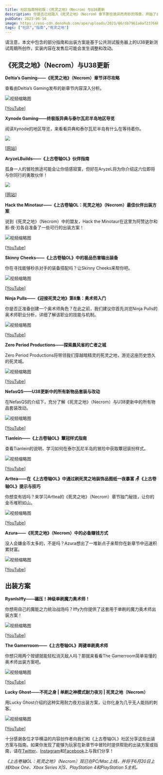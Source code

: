```yaml
---
title: 社区指南特别版：《死灵之地》（Necrom）与U38更新
description: 你是否已经踏入《死灵之地》（Necrom）章节那些诡异而奇妙的场景，开始了自己的冒险？这些由社区创作的指南必定能为你在冒险途中提供助力。
pubDate: 2023-06-16
image: https://eso-cdn.denohub.com/ape/uploads/2023/06/db7961a8af23766b6ff743055234eab9.jpg
tags: ["社区","指南","死灵之地"]
---
```


请注意，本文中包含的部分指南和出装方案是基于公共测试服务器上的U38更新测试周期所创作，实装内容在发售后可能会发生调整和改动。

## 《死灵之地》（Necrom）与U38更新

**Deltia’s Gaming——《死灵之地》（Necrom）章节详尽攻略**

查看由Deltia’s Gaming发布的新章节内容深入分析。

![视频缩略图](https://i.ytimg.com/vi/qVC9mbQGgNk/maxresdefault.jpg)

\[[YouTube](https://www.youtube.com/@Deltiasgaming)]

**Xynode Gaming——终极版异典与泰尔瓦尼半岛地区导览**

阅读Xynode的地区导览，来看看异典和泰尔瓦尼半岛有什么在等待着你。

[![](https://xynodegaming.com/wp-content/uploads/2023/04/apocrypha-loading-screen-1024x576.jpg)](https://xynodegaming.com/ultimate-apocrypha-and-telvanni-peninsula-zone-guide/)

\[[网站](https://xynodegaming.com/)]

**AryzeLBuilds——《上古卷轴OL》伙伴指南**

孤身一人的冒险旅途可能会让你倍感寂寞，但好在AryzeL将为你介绍这六位即将与你同行的勇敢伙伴！

[![](https://i0.wp.com/arzyelbuilds.com/wp-content/uploads/2022/05/BEST-COMPANION-GUIDE-HIGH-ISLE.jpg?w=639\&ssl=1)](https://arzyelbuilds.com/eso-best-companion-guide/)

\[[网站](https://arzyelbuilds.com/)]

**Hack the Minotaur——《上古卷轴OL：死灵之地》（Necrom）最佳伙伴出装方案**

说到《死灵之地》（Necrom）中的盟友，Hack the Minotaur在这里为阿赞达尔和影·夜·刃各自准备了一些可行的出装方案！

![视频缩略图](https://i.ytimg.com/vi/gL0BiyWRDzs/maxresdefault.jpg)

\[[YouTube](https://www.youtube.com/@HackTheMinotaur)]

**Skinny Cheeks——《上古卷轴OL》中的极品伤害输出装备**

你在寻找能够秒杀对手的装备搭配吗？让Skinny Cheeks来帮你吧。

![视频缩略图](https://i.ytimg.com/vi/sEQt5gZuGCg/maxresdefault.jpg)

\[[YouTube](https://www.youtube.com/@skinnycheeks)]

**Ninja Pulls——《迎接死灵之地》第8集：奥术师入门**

你是否正准备创建一个奥术师角色？在此之前，我们建议你首先浏览Ninja Pulls的奥术师职业分析，详细了解该职业的技能与机制。

![视频缩略图](https://i.ytimg.com/vi/h1qMomeI-O0/maxresdefault.jpg)

\[[YouTube](https://www.youtube.com/@NinjaPulls)]

**Zero Period Productions——探索晨风省的亡者之城**

Zero Period Productions将带领我们穿越暗精灵的死灵之地，游览这座历史悠久的死灵城。

![视频缩略图](https://i.ytimg.com/vi/DFDWDzD4-pg/maxresdefault.jpg)

\[[YouTube](https://www.youtube.com/@0periodproductions)]

**NefasQS——U38更新中的所有新物品套装与改动**

在NefasQS的介绍下，充分了解《死灵之地》（Necrom）与U38更新中的所有物品套装改动。

![视频缩略图](https://i.ytimg.com/vi/H5QjVQbRkIw/maxresdefault.jpg)

\[[YouTube](https://www.youtube.com/@NefasQS)]

**Tianlein——《上古卷轴OL》蕈冠样式指南**

查看Tianlein的说明，学习如何在泰尔瓦尼半岛的冒险中获取蕈冠装扮样式。

![视频缩略图](https://i.ytimg.com/vi/OzQJd2WEbxg/maxresdefault.jpg)

\[[YouTube](https://www.youtube.com/@Tianlein)]

**Arttea——在《上古卷轴OL》中通过刷死灵之地装饰品图纸一夜暴富 🪑《上古卷轴OL》提示与技巧**

你想变有钱吗？来学习Arttea的《死灵之地》（Necrom）章节独门秘技，让你的金币堆积如山。

![视频缩略图](https://i.ytimg.com/vi/lYbfv1Tw7IE/maxresdefault.jpg)

\[[YouTube](https://www.youtube.com/@Arttea)]

**Azura——《死灵之地》（Necrom）中的必备赚钱方式**

没人会嫌金币太多的，不是吗？Azura想出了一堆新点子来帮你在新章节中迅速积累财富。

![视频缩略图](https://i.ytimg.com/vi/lVgZJIGMUsk/maxresdefault.jpg)

\[[YouTube](https://www.youtube.com/@Azuraaaaaaaaa)]

## 出装方案

**RyanIsIffy——碾压！神级单刷魔力奥术师！**

你想用自己的魔能之力统治战场吗？Iffy为你提供了这套用于单刷的魔力奥术师出装方案！

![视频缩略图](https://i.ytimg.com/vi/W8X0tgUi4SM/maxresdefault.jpg)

\[[YouTube](https://www.youtube.com/@RyanIsIffy)]

**The Gamerroom——《上古卷轴OL》两键单刷奥术师**

你想只用两个按键就能轻松消灭敌人吗？那就来看看The Gamerroom简单易懂的奥术师出装方案吧。

![视频缩略图](https://i.ytimg.com/vi/x9bw0te9eHg/maxresdefault.jpg)

\[[YouTube](https://www.youtube.com/@Dooma)]

**Lucky Ghost——不死之身 | 单刷之神模式耐力夜刃 | 死灵之地（Necrom）**

用Lucky Ghost介绍的这种实用耐力夜刃出装方案，让你化身为几乎无人能挡的刺客。

![视频缩略图](https://i.ytimg.com/vi/6KYldNHk1CA/maxresdefault.jpg)

\[[YouTube](https://www.youtube.com/@LuckyGhostESO)]

十分感谢各位才华横溢的内容创作者向我们和《上古卷轴OL》社区分享这些出装方案与指南。如果你发现了能够为玩家在新章节中冒险时提供帮助的出装方案或指南，请在[Twitter](https://twitter.com/TESOnline)、[Instagram](https://www.instagram.com/elderscrollsonline/)和[Facebook](https://www.facebook.com/ElderScrollsOnline)上与我们分享！

_《上古卷轴OL：死灵之地》（Necrom）现已在PC/Mac上线，并将于6月20日上线Xbox One、Xbox Series X|S、PlayStation
4和PlayStation 5主机。_
